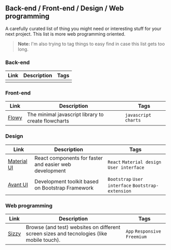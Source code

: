 
## Back-end / Front-end / Design / Web programming

A carefully curated list of thing you might need or interesting stuff for your next project. This list is more web programming oriented.
> **Note:** I'm also trying to tag things to easy find in case this list gets too long.


### Back-end
|Link|Description|Tags|
|--|--|--|
||||

### Front-end
|Link|Description|Tags|
|--|--|--|
|[Flowy](https://github.com/alyssaxuu/Flowy)|The minimal javascript library to create flowcharts|`javascript` `charts`|

### Design
|Link|Description|Tags|
|--|--|--|
|[Material UI](https://material-ui.com/)|React components for faster and easier web development|`React` `Material design` `User interface`|
|[Avant UI](https://www.avantui.com/)|Development toolkit based on Bootstrap Framework|`Bootstrap` `User interface` `Bootstrap-extension`|

### Web programming
|Link|Description|Tags|
|--|--|--|
|[Sizzy](https://sizzy.co/)|Browse (and test) websites on different screen sizes and tecnologies (like mobile touch).|`App` `Responsive` `Freemium`|
